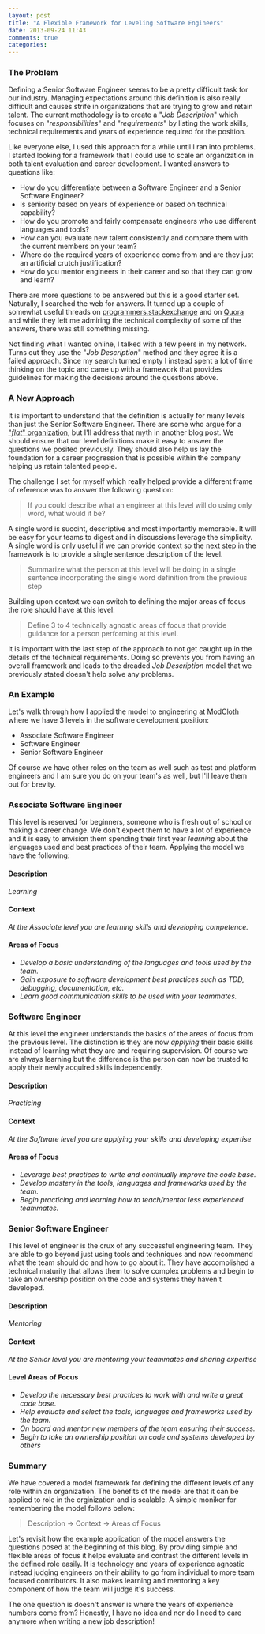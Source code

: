 ```yaml
---
layout: post
title: "A Flexible Framework for Leveling Software Engineers"
date: 2013-09-24 11:43
comments: true
categories: 
---
```


### The Problem

Defining a Senior Software Engineer seems to be a pretty difficult task for our industry.  Managing
expectations around this definition is also really difficult and causes strife in organizations that
are trying to grow and retain talent.  The current methodology is to create a "_Job Description_"
which focuses on "_responsibilities_" and "_requirements_" by listing the work skills, technical
requirements and years of experience required for the position.

<!-- more -->

Like everyone else, I used this approach for a while until I ran into problems.  I started looking
for a framework that I could use to scale an organization in both talent evaluation and career
development.  I wanted answers to questions like:

* How do you differentiate between a Software Engineer and a Senior Software Engineer?
* Is seniority based on years of experience or based on technical capability?
* How do you promote and fairly compensate engineers who use different languages and tools?
* How can you evaluate new talent consistently and compare them with the current members on your
  team?
* Where do the required years of experience come from and are they just an artificial crutch
  justification?
* How do you mentor engineers in their career and so that they can grow and learn?

There are more questions to be answered but this is a good starter set.  Naturally, I searched the web for
answers.  It turned up a couple of somewhat useful threads on
[programmers.stackexchange](http://programmers.stackexchange.com/questions/14914/whats-the-difference-between-entry-level-jr-sr-developers)
and on
[Quora](http://www.quora.com/When-does-a-software-developer-become-a-senior-software-developer) and
while they left me admiring the technical complexity of some of the answers, there was still
something missing.

Not finding what I wanted online, I talked with a few peers in my network. Turns out they use the
"_Job Description_" method and they agree it is a failed approach.  Since my search turned empty I
instead spent a lot of time thinking on the topic and came up with a framework that provides
guidelines for making the decisions around the questions above.

### A New Approach

It is important to understand that the definition is actually for many levels than just the Senior
Software Engineer.  There are some who argue for a ["_flat_" organization](http://link_to_brian_cantrells_talk),
but I'll address that myth in another blog post.  We should ensure that our level definitions make
it easy to answer the questions we posited previously.  They should also help us lay the foundation
for a career progression that is possible within the company helping us retain talented people.

The challenge I set for myself which really helped provide a different frame of reference was to
answer the following question:

> If you could describe what an engineer at this level will do using only word, what would it be?

A single word is succint, descriptive and most importantly memorable.  It will be easy for your
teams to digest and in discussions leverage the simplicity.  A single word is only useful if we can
provide context so the next step in the framework is to provide a single sentence description of the
level.

> Summarize what the person at this level will be doing in a single sentence incorporating the
> single word definition from the previous step

Building upon context we can switch to defining the major areas of focus the role should have at
this level:

> Define 3 to 4 technically agnostic areas of focus that provide guidance for a person performing at
> this level.

It is important with the last step of the approach to not get caught up in the details of the
technical requirements.  Doing so prevents you from having an overall framework and leads to the
dreaded _Job Description_ model that we previously stated doesn't help solve any problems.

### An Example

Let's walk through how I applied the model to engineering at [ModCloth](http://www.modcloth.com)
where we have 3 levels in the software development position:

* Associate Software Engineer
* Software Engineer
* Senior Software Engineer

Of course we have other roles on the team as well such as test and platform engineers and I am sure
you do on your team's as well, but I'll leave them out for brevity. 

### Associate Software Engineer

This level is reserved for beginners, someone who is fresh out of school or making a career change.
We don't expect them to have a lot of experience and it is easy to envision them spending their
first year _learning_ about the languages used and best practices of their team.  Applying the model
we have the following: 

#### Description

_Learning_

#### Context

_At the Associate level you are learning skills and developing competence._

#### Areas of Focus

* _Develop a basic understanding of the languages and tools used by the team._
* _Gain exposure to software development best practices such as TDD, debugging, documentation, etc._
* _Learn good communication skills to be used with your teammates._

### Software Engineer

At this level the engineer understands the basics of the areas of focus from the previous level.
The distinction is they are now _applying_ their basic skills instead of learning what they are and
requiring supervision.  Of course we are always learning but the difference is the person can now be
trusted to apply their newly acquired skills independently.

#### Description

_Practicing_

#### Context

_At the Software level you are applying your skills and developing expertise_

#### Areas of Focus

* _Leverage best practices to write and continually improve the code base._
* _Develop mastery in the tools, languages and frameworks used by the team._
* _Begin practicing and learning how to teach/mentor less experienced teammates._

### Senior Software Engineer

This level of engineer is the crux of any successful engineering team.  They are able to go beyond
just using tools and techniques and now recommend what the team should do and how to go about it.
They have accomplished a technical maturity that allows them to solve complex problems and begin to
take an ownership position on the code and systems they haven't developed.

#### Description

_Mentoring_

#### Context

_At the Senior level you are mentoring your teammates and sharing expertise_

#### Level Areas of Focus

* _Develop the necessary best practices to work with and write a great code base._
* _Help evaluate and select the tools, languages and frameworks used by the team._
* _On board and mentor new members of the team ensuring their success._
* _Begin to take an ownership position on code and systems developed by others_


### Summary

We have covered a model framework for defining the different levels of any role within an
organization.  The benefits of the model are that it can be applied to role in the orginization and
is scalable.   A simple moniker for remembering the model follows below:

> Description -> Context -> Areas of Focus

Let's revisit how the example application of the model answers the questions posed at the beginning
of this blog.  By providing simple and flexible areas of focus it helps evaluate and contrast the
different levels in the defined role easily.  It is technology and years of experience agnostic
instead judging engineers on their ability to go from individual to more team focused contributors.
It also makes learning and mentoring a key component of how the team will judge it's success.

The one question is doesn't answer is where the years of experience numbers come from?  Honestly, I
have no idea and nor do I need to care anymore when writing a new job description! 

